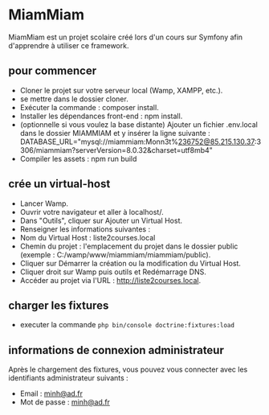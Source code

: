 # MiamMiam

MiamMiam est un projet scolaire créé lors d'un cours sur Symfony afin d'apprendre à utiliser ce framework.

## pour commencer

- Cloner le projet sur votre serveur local (Wamp, XAMPP, etc.).
- se mettre dans le dossier cloner.
- Exécuter la commande : composer install.
- Installer les dépendances front-end : npm install.
- (optionnelle si vous voulez la base distante) Ajouter un fichier .env.local dans le dossier MIAMMIAM et y insérer la ligne suivante :
  DATABASE_URL="mysql://miammiam:Monn3t%236752@85.215.130.37:3306/miammiam?serverVersion=8.0.32&charset=utf8mb4"
- Compiler les assets :
  npm run build

## crée un virtual-host

- Lancer Wamp.
- Ouvrir votre navigateur et aller à localhost/.
- Dans "Outils", cliquer sur Ajouter un Virtual Host.
- Renseigner les informations suivantes :
- Nom du Virtual Host : liste2courses.local
- Chemin du projet : l'emplacement du projet dans le dossier public (exemple : C:/wamp/www/miammiam/miammiam/public).
- Cliquer sur Démarrer la création ou la modification du Virtual Host.
- Cliquer droit sur Wamp puis outils et Redémarrage DNS.
- Accéder au projet via l'URL : http://liste2courses.local.

## charger les fixtures

- executer la commande `php bin/console doctrine:fixtures:load`

## informations de connexion administrateur

Après le chargement des fixtures, vous pouvez vous connecter avec les identifiants administrateur suivants :
- Email : minh@ad.fr
- Mot de passe : minh@ad.fr

